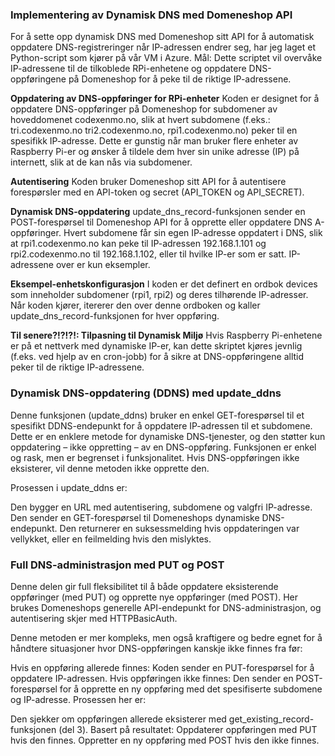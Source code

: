 ### **Implementering av Dynamisk DNS med Domeneshop API**
For å sette opp dynamisk DNS med Domeneshop sitt API for å automatisk oppdatere DNS-registreringer når IP-adressen endrer seg, har jeg laget et Python-script som kjører på vår VM i Azure. Mål: Dette scriptet vil overvåke IP-adressene til de tilkoblede RPi-enhetene og oppdatere DNS-oppføringene på Domeneshop for å peke til de riktige IP-adressene.

**Oppdatering av DNS-oppføringer for RPi-enheter**
Koden er designet for å oppdatere DNS-oppføringer på Domeneshop for subdomener av hoveddomenet codexenmo.no, slik at hvert subdomene (f.eks.: tri.codexenmo.no tri2.codexenmo.no, rpi1.codexenmo.no) peker til en spesifikk IP-adresse. Dette er gunstig når man bruker flere enheter av Raspberry Pi-er og ønsker å tildele dem hver sin unike adresse (IP) på internett, slik at de kan nås via subdomener.

**Autentisering**
Koden bruker Domeneshop sitt API for å autentisere forespørsler med en API-token og secret (API_TOKEN og API_SECRET).

**Dynamisk DNS-oppdatering**
update_dns_record-funksjonen sender en POST-forespørsel til Domeneshop API for å opprette eller oppdatere DNS A-oppføringer. Hvert subdomene får sin egen IP-adresse oppdatert i DNS, slik at rpi1.codexenmo.no kan peke til IP-adressen 192.168.1.101 og rpi2.codexenmo.no til 192.168.1.102, eller til hvilke IP-er som er satt. IP-adressene over er kun eksempler.

**Eksempel-enhetskonfigurasjon**
I koden er det definert en ordbok devices som inneholder subdomener (rpi1, rpi2) og deres tilhørende IP-adresser. Når koden kjører, itererer den over denne ordboken og kaller update_dns_record-funksjonen for hver oppføring.

**Til senere?!?!?!: Tilpasning til Dynamisk Miljø**
Hvis Raspberry Pi-enhetene er på et nettverk med dynamiske IP-er, kan dette skriptet kjøres jevnlig (f.eks. ved hjelp av en cron-jobb) for å sikre at DNS-oppføringene alltid peker til de riktige IP-adressene.


### **Dynamisk DNS-oppdatering (DDNS) med update_ddns**
Denne funksjonen (update_ddns) bruker en enkel GET-forespørsel til et spesifikt DDNS-endepunkt for å oppdatere IP-adressen til et subdomene. Dette er en enklere metode for dynamiske DNS-tjenester, og den støtter kun oppdatering – ikke oppretting – av en DNS-oppføring. Funksjonen er enkel og rask, men er begrenset i funksjonalitet. Hvis DNS-oppføringen ikke eksisterer, vil denne metoden ikke opprette den.

Prosessen i update_ddns er:

Den bygger en URL med autentisering, subdomene og valgfri IP-adresse.
Den sender en GET-forespørsel til Domeneshops dynamiske DNS-endepunkt.
Den returnerer en suksessmelding hvis oppdateringen var vellykket, eller en feilmelding hvis den mislyktes.

### **Full DNS-administrasjon med PUT og POST**
Denne delen gir full fleksibilitet til å både oppdatere eksisterende oppføringer (med PUT) og opprette nye oppføringer (med POST). Her brukes Domeneshops generelle API-endepunkt for DNS-administrasjon, og autentisering skjer med HTTPBasicAuth.

Denne metoden er mer kompleks, men også kraftigere og bedre egnet for å håndtere situasjoner hvor DNS-oppføringen kanskje ikke finnes fra før:

Hvis en oppføring allerede finnes: Koden sender en PUT-forespørsel for å oppdatere IP-adressen.
Hvis oppføringen ikke finnes: Den sender en POST-forespørsel for å opprette en ny oppføring med det spesifiserte subdomene og IP-adresse.
Prosessen her er:

Den sjekker om oppføringen allerede eksisterer med get_existing_record-funksjonen (del 3).
Basert på resultatet:
Oppdaterer oppføringen med PUT hvis den finnes.
Oppretter en ny oppføring med POST hvis den ikke finnes.